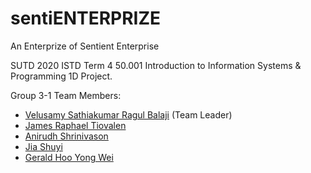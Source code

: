 # sentiENTERPRIZE
An Enterprize of Sentient Enterprise

SUTD 2020 ISTD Term 4 50.001 Introduction to Information Systems & Programming 1D Project.

Group 3-1 Team Members:

- [Velusamy Sathiakumar Ragul Balaji](https://github.com/ragulbalaji) (Team Leader)
- [James Raphael Tiovalen](https://github.com/jamestiotio)
- [Anirudh Shrinivason](https://github.com/Anirudh181001)
- [Jia Shuyi](https://github.com/shuyijia)
- [Gerald Hoo Yong Wei](https://github.com/geraldhyw)
